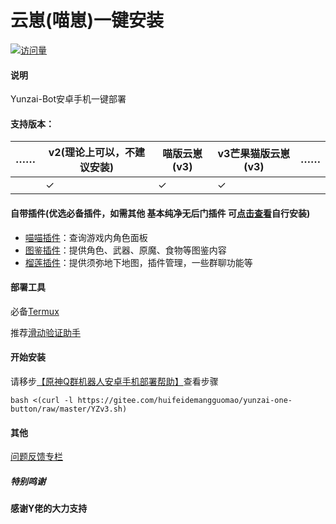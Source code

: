 # 云崽(喵崽)一键安装

[![访问量](https://profile-counter.glitch.me/yunzai-one-button/count.svg)](https://gitee.com/huifeidemangguomaocoder/yunzai-one-button/edit)

#### 说明

Yunzai-Bot安卓手机一键部署

#### 支持版本：
| …… | v2(理论上可以，不建议安装) | 喵版云崽(v3) | v3芒果猫版云崽(v3) | …… |
| ---------- | -------- | --------- | --------- | --------- |
|  | ✓ | ✓ | ✓ |   |

#### 自带插件(优选必备插件，如需其他 **基本纯净无后门插件** 可[点击查看](./include.md)自行安装)
- [喵喵插件](https://gitee.com/yoimiya-kokomi/miao-plugin)：查询游戏内角色面板
- [图鉴插件](https://gitee.com/Ctrlcvs/xiaoyao-cvs-plugin)：提供角色、武器、原魔、食物等图鉴内容
- [榴莲插件](https://gitee.com/huifeidemangguomao/liulian-plugin)：提供须弥地下地图，插件管理，一些群聊功能等

#### 部署工具

必备[Termux](https://github.com/termux/termux-app/releases/download/v0.118.0/termux-app_v0.118.0+github-debug_arm64-v8a.apk)

推荐[滑动验证助手](https://maupdate.rainchan.win/txcaptcha.apk) 

#### 开始安装

请移步[【原神Q群机器人安卓手机部署帮助】](https://b23.tv/pg84aQ0)查看步骤

```
bash <(curl -l https://gitee.com/huifeidemangguomao/yunzai-one-button/raw/master/YZv3.sh) 
```
#### 其他

[问题反馈专栏](https://b23.tv/k4k0PDt)

##### 特别鸣谢

**感谢Y佬的大力支持**
